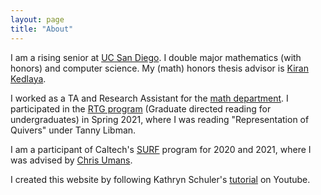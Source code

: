 ```yaml
---
layout: page
title: "About"
---
```


I am a rising senior at [UC San Diego](https://ucsd.edu/). I double major mathematics (with honors) and computer science. My (math) honors thesis advisor is [Kiran Kedlaya](https://kskedlaya.org/). 

I worked as a TA and Research Assistant for the [math department](https://math.ucsd.edu/). I participated in the [RTG program](https://math.ucsd.edu/~rtgagant/rtgreading.html) (Graduate directed reading for undergraduates) in Spring 2021, where I was reading "Representation of Quivers" under Tanny Libman.

I am a participant of Caltech's [SURF](http://sfp.caltech.edu/programs/surf) program for 2020 and 2021, where I was advised by [Chris Umans](http://users.cms.caltech.edu/~umans/).

I created this website by following Kathryn Schuler's [tutorial](https://www.youtube.com/watch?v=qZsgPgGdOzQ) on Youtube.

